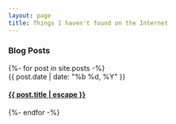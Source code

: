 ```yaml
---
layout: page
title: Things I haven't found on the Internet
---
```


<h3 class="posts-item-note" aria-label="Recent Posts">Blog Posts</h3>
{%- for post in site.posts -%}
<article class="post-item">
  <span class="post-item-date">{{ post.date | date: "%b %d, %Y" }}</span>
  <h4 class="post-item-title">
    <a href="{{ post.url }}">{{ post.title | escape }}</a>
  </h4>
</article>
{%- endfor -%}
